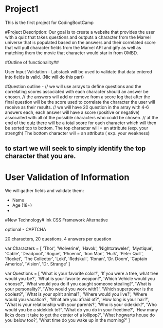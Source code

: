 # Project1
This is the first project for CodingBootCamp

#Project Description:
Our goal is to create a website that provides the user with a quiz that takes questions and outputs a character from the Marvel universe
that is populated based on the answers and their correlated score that will pull character fields from the Marvel API and gify as well as matching them the movie that character would star in from OMBD.

#Outline of functionality##

User Input Validation - Labstack will be used to validate that data entered into fields is valid. (Nic will do this part)

#Question outline -
// we will use arrays to define questions and the correlating scores associated with each character should an answer be chosen. 
// the answers will add or remove from a score log that after the final question will be the score used to correlate the character the user will receive as their results. 
// we will have 20 question in the array with 4-6 answers each, each answer will have a score (positive or negative) assocaited with all of the possible characters who could be chosen. 
// at the end of the quiz there will be a total score for each character which will then be sorted top to bottom. 
The top character will = an attribute (exp. your strength)
The bottom character will = an attribute ( exp. your weakness)
## to start we will seek to simply identify the top character that you are. 

# User Validation of Information #
We will gather fields and validate them:
- Name
- Age (18+)
- 

#New Technology#
Ink CSS Framework Alternative
<!-- script for INK -->
<script type="text/javascript" src="http://fastly.ink.sapo.pt/3.1.10/js/ink-all.js"></script>
<script type="text/javascript" src="http://fastly.ink.sapo.pt/3.1.10/js/autoload.js"></script>
optional - CAPTCHA

20 characters, 20 questions, 4 answers per question

var Characters = [
    'Thor',
    'Wolverine',
    'Havok',
    'Nightcraweler',
    'Mystique',
    'Cable',
    'Deadpool',
    'Rogue',
    'Phoenix',
    'Iron Man',
    'Hulk',
    'Peter Quill',
    'Rocket',
    'The Collector',
    'Loki',
    'Redskull',
    'Ronan',
    'Dr. Doom',
    'Captain America',
    'Vision',
    'Dr. Strange'
]

var Questions = [
    'What is your favorite color?',
    'If you were a tree, what tree would you be?',
    'What is your favorite weapon?',
    'Which Vehicle would you choose?',
    'What would you do if you caught someone stealing?',
    'What is your personality?',
    'Who would you work with?',
    'Which superpower is the coolest?',
    'What is your spirit animal?',
    'Where would you live?',
    'Where would you vacation?',
    'What are you afraid of?',
    'How long is your hair?',
    'What is your relationship with your parents?',
    'Who is your sidekick?',
    'Who would you be a sidekick to?',
    'What do you do in your freetime?',
    'How many licks does it take to get the center of a lollipop?',
    'What hogwarts house do you below too?',
    'What time do you wake up in the morning?'
]



